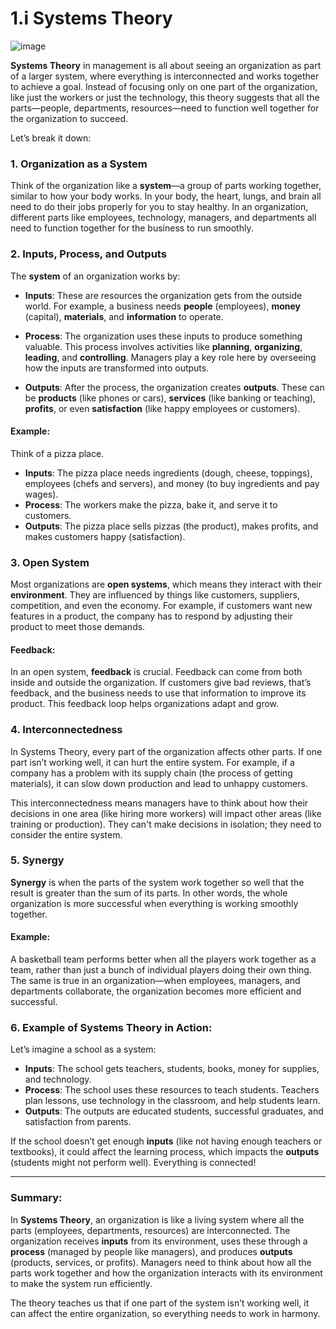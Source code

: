 # 1.i Systems Theory
![image](https://github.com/user-attachments/assets/6112a16e-efd3-494b-8acc-1678bb52a74a)

**Systems Theory** in management is all about seeing an organization as part of a larger system, where everything is interconnected and works together to achieve a goal. Instead of focusing only on one part of the organization, like just the workers or just the technology, this theory suggests that all the parts—people, departments, resources—need to function well together for the organization to succeed.

Let’s break it down:

### 1. **Organization as a System**
Think of the organization like a **system**—a group of parts working together, similar to how your body works. In your body, the heart, lungs, and brain all need to do their jobs properly for you to stay healthy. In an organization, different parts like employees, technology, managers, and departments all need to function together for the business to run smoothly.

### 2. **Inputs, Process, and Outputs**
The **system** of an organization works by:
- **Inputs**: These are resources the organization gets from the outside world. For example, a business needs **people** (employees), **money** (capital), **materials**, and **information** to operate.
  
- **Process**: The organization uses these inputs to produce something valuable. This process involves activities like **planning**, **organizing**, **leading**, and **controlling**. Managers play a key role here by overseeing how the inputs are transformed into outputs.

- **Outputs**: After the process, the organization creates **outputs**. These can be **products** (like phones or cars), **services** (like banking or teaching), **profits**, or even **satisfaction** (like happy employees or customers).

#### Example:
Think of a pizza place.
- **Inputs**: The pizza place needs ingredients (dough, cheese, toppings), employees (chefs and servers), and money (to buy ingredients and pay wages).
- **Process**: The workers make the pizza, bake it, and serve it to customers.
- **Outputs**: The pizza place sells pizzas (the product), makes profits, and makes customers happy (satisfaction).

### 3. **Open System**
Most organizations are **open systems**, which means they interact with their **environment**. They are influenced by things like customers, suppliers, competition, and even the economy. For example, if customers want new features in a product, the company has to respond by adjusting their product to meet those demands.

#### Feedback:
In an open system, **feedback** is crucial. Feedback can come from both inside and outside the organization. If customers give bad reviews, that’s feedback, and the business needs to use that information to improve its product. This feedback loop helps organizations adapt and grow.

### 4. **Interconnectedness**
In Systems Theory, every part of the organization affects other parts. If one part isn’t working well, it can hurt the entire system. For example, if a company has a problem with its supply chain (the process of getting materials), it can slow down production and lead to unhappy customers.

This interconnectedness means managers have to think about how their decisions in one area (like hiring more workers) will impact other areas (like training or production). They can't make decisions in isolation; they need to consider the entire system.

### 5. **Synergy**
**Synergy** is when the parts of the system work together so well that the result is greater than the sum of its parts. In other words, the whole organization is more successful when everything is working smoothly together.

#### Example:
A basketball team performs better when all the players work together as a team, rather than just a bunch of individual players doing their own thing. The same is true in an organization—when employees, managers, and departments collaborate, the organization becomes more efficient and successful.

### 6. **Example of Systems Theory in Action:**
Let’s imagine a school as a system:
- **Inputs**: The school gets teachers, students, books, money for supplies, and technology.
- **Process**: The school uses these resources to teach students. Teachers plan lessons, use technology in the classroom, and help students learn.
- **Outputs**: The outputs are educated students, successful graduates, and satisfaction from parents.

If the school doesn’t get enough **inputs** (like not having enough teachers or textbooks), it could affect the learning process, which impacts the **outputs** (students might not perform well). Everything is connected!

---

### Summary:
In **Systems Theory**, an organization is like a living system where all the parts (employees, departments, resources) are interconnected. The organization receives **inputs** from its environment, uses these through a **process** (managed by people like managers), and produces **outputs** (products, services, or profits). Managers need to think about how all the parts work together and how the organization interacts with its environment to make the system run efficiently.

The theory teaches us that if one part of the system isn’t working well, it can affect the entire organization, so everything needs to work in harmony.
